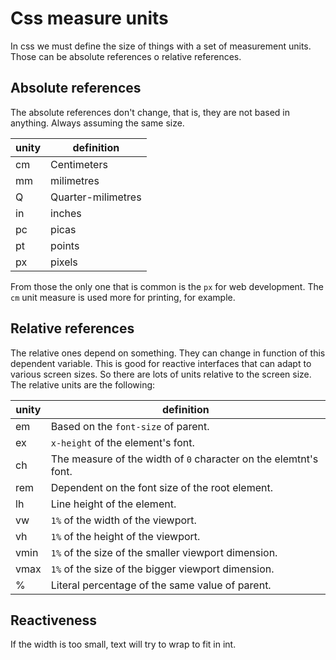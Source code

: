 # Css measure units
In css we must define the size of things with a set of measurement units. Those can be absolute references o relative references.

## Absolute references
The absolute references don't change, that is, they are not based in anything. Always assuming the same size.

unity | definition
-|-
cm| Centimeters
mm| milimetres
Q | Quarter-milimetres
in| inches
pc| picas
pt| points
px| pixels

From those the only one that is common is the `px` for web development. The `cm` unit measure is used more for printing, for example.

## Relative references
The relative ones depend on something. They can change in function of this dependent variable. This is good for reactive interfaces that can adapt to various screen sizes. So there are lots of units relative to the screen size.
The relative units are the following:

unity | definition
-|-
em   | Based on the `font-size` of parent.
ex   | `x-height` of the element's font.
ch   | The measure of the width of `0` character on the elemtnt's font. 
rem  | Dependent on the font size of the root element.
lh   | Line height of the element.
vw   | `1%` of the width of the viewport.
vh   | `1%` of the height of the viewport.
vmin | `1%` of the size of the smaller viewport dimension.
vmax | `1%` of the size of the bigger viewport dimension.
%    | Literal percentage of the same value of parent.

## Reactiveness
If the width is too small, text will try to wrap to fit in int.
